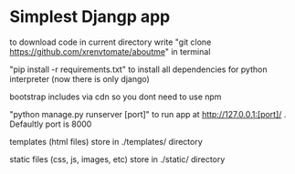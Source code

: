 
# Simplest Djangp app

to download code in current directory write "git clone https://github.com/xrenvtomate/aboutme" in terminal

"pip install -r requirements.txt" to install all dependencies for python interpreter (now there is only django)

bootstrap includes via cdn so you dont need to use npm

"python manage.py runserver [port]" to run app at http://127.0.0.1:[port]/ . Defaultly port is 8000

templates (html files) store in ./templates/ directory

static files (css, js, images, etc) store in ./static/ directory
